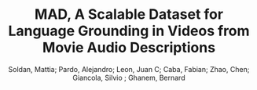 ---
paperId: 36
author: Soldan, Mattia;  Pardo, Alejandro; Leon, Juan C; Caba, Fabian; Zhao, Chen; Giancola, Silvio ; Ghanem, Bernard 
publicationauthor:  Soldan, M. et al.
title: MAD, A Scalable Dataset for Language Grounding in Videos from Movie Audio Descriptions
pdf: 36_camera_ready.pdf
poster: 36_poster.png
pitch: https://drive.google.com/open?id=1ibUIQmYQVjFIcG_-jiie8d-2PyozC08t
type: Poster
topic: Video-Language
category: Extended Abstract
link: https://research.latinxinai.org/papers/cvpr/2022/pdf/36_camera_ready.pdf
conference: cvpr
year: 2022
tags: cvpr-2022-ea
location: Virtual
---